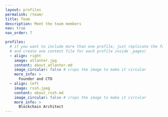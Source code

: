 ```yaml
---
layout: profiles
permalink: /team/
title: Team
description: Meet the team members
nav: true
nav_order: 7

profiles:
  # if you want to include more than one profile, just replicate the following block
  # and create one content file for each profile inside _pages/
  - align: right
    image: atlanter.jpg
    content: about_atlanter.md
    image_circular: false # crops the image to make it circular
    more_info: >
      Founder and CTO
  - align: left
    image: rssh.jpeg
    content: about_rssh.md
    image_circular: false # crops the image to make it circular
    more_info: >
      Blockchain Architect
---
```

